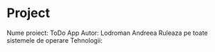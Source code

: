 # Project

Nume proiect: ToDo App
Autor: Lodroman Andreea
Ruleaza pe toate sistemele de operare
Tehnologii:
